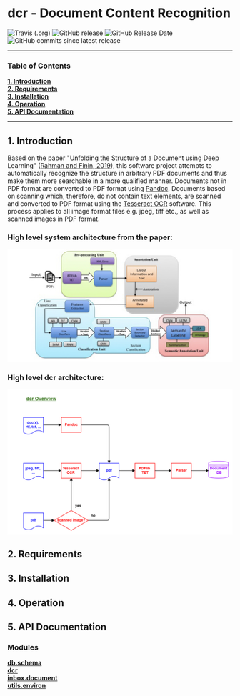 # dcr - Document Content Recognition

![Travis (.org)](https://img.shields.io/travis/KonnexionsGmbH/dcr.svg?branch=master)
![GitHub release](https://img.shields.io/github/release/KonnexionsGmbH/dcr.svg)
![GitHub Release Date](https://img.shields.io/github/release-date/KonnexionsGmbH/dcr.svg)
![GitHub commits since latest release](https://img.shields.io/github/commits-since/KonnexionsGmbH/dcr/1.0.0.svg)

----

### Table of Contents

**[1. Introduction](#introduction)**<br>
**[2. Requirements](#requirements)**<br>
**[3. Installation](#installation)**<br>
**[4. Operation](#operation)**<br>
**[5. API Documentation](#api_documentation)**<br>

----

## <a name="introduction"></a> 1. Introduction

Based on the paper "Unfolding the Structure of a Document using Deep Learning" ([Rahman and Finin, 2019](research/README.md#Rahman)), this software project attempts to automatically recognize the structure in arbitrary PDF documents and thus make them more searchable in a more qualified manner.
Documents not in PDF format are converted to PDF format using [Pandoc](https://pandoc.org). 
Documents based on scanning which, therefore, do not contain text elements, are scanned and converted to PDF format using the [Tesseract OCR](https://github.com/tesseract-ocr/tesseract) software. 
This process applies to all image format files e.g. jpeg, tiff etc., as well as scanned images in PDF format.  

### High level system architecture from the paper:

![](docs/images/Screen-Shot-2020-06-03-at-1.45.33-PM.png)

### High level dcr architecture:

![](docs/images/dcr_Overview.png)

## <a name="requirements"></a> 2. Requirements

## <a name="installation"></a> 3. Installation

## <a name="operation"></a> 4. Operation

## <a name="api_documentation"></a> 5. API Documentation

### Modules

**[db.schema](#docs/api/schema.md)**<br>
**[dcr](#introduction)**<br>
**[inbox.document](#requirements)**<br>
**[utils.environ](#installation)**<br>
